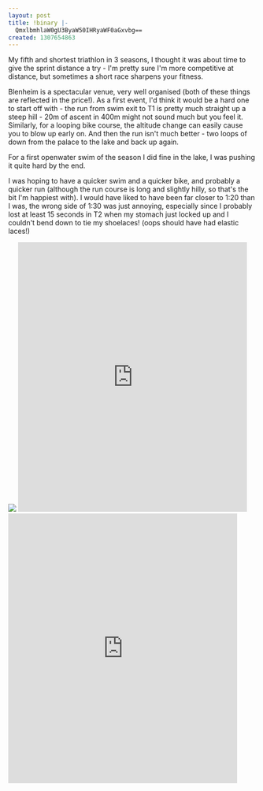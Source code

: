 ```yaml
---
layout: post
title: !binary |-
  QmxlbmhlaW0gU3ByaW50IHRyaWF0aGxvbg==
created: 1307654863
---
```

My fifth and shortest triathlon in 3 seasons, I thought it was about time to give the sprint distance a try - I'm pretty sure I'm more competitive at distance, but sometimes a short race sharpens your fitness. 

Blenheim is a spectacular venue, very well organised (both of these things are reflected in the price!). As a first event, I'd think it would be a hard one to start off with - the run from swim exit to T1 is pretty much straight up a steep hill - 20m of ascent in 400m might not sound much but you feel it. Similarly, for a looping bike course, the altitude change can easily cause you to blow up early on. And then the run isn't much better - two loops of down from the palace to the lake and back up again.


For a first openwater swim of the season I did fine in the lake, I was pushing it quite hard by the end. 

I was hoping to have a quicker swim and a quicker bike, and probably a quicker run (although the run course is long and slightly hilly, so that's the bit I'm happiest with). I would have liked to have been far closer to 1:20 than I was, the wrong side of 1:30 was just annoying, especially since I probably lost at least 15 seconds in T2 when my stomach just locked up and I couldn't bend down to tie my shoelaces! (oops should have had elastic laces!) 

<img src="/sites/default/files/20110605-IMG_0744.jpg">

<iframe width='465' height='548' frameborder='0' src='http://connect.garmin.com:80/activity/embed/90861704'></iframe>

<iframe width='465' height='548' frameborder='0' src='http://connect.garmin.com:80/activity/embed/90874076'></iframe>
